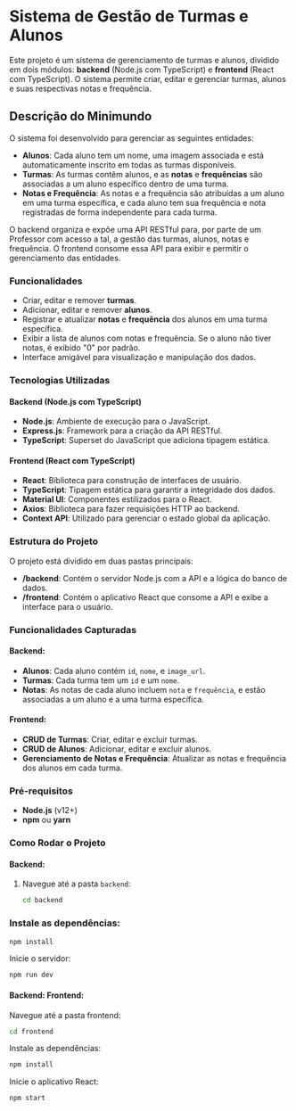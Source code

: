 # Sistema de Gestão de Turmas e Alunos

Este projeto é um sistema de gerenciamento de turmas e alunos, dividido em dois módulos: **backend** (Node.js com TypeScript) e **frontend** (React com TypeScript). O sistema permite criar, editar e gerenciar turmas, alunos e suas respectivas notas e frequência.

## Descrição do Minimundo

O sistema foi desenvolvido para gerenciar as seguintes entidades:
- **Alunos**: Cada aluno tem um nome, uma imagem associada e está automaticamente inscrito em todas as turmas disponíveis.
- **Turmas**: As turmas contêm alunos, e as **notas** e **frequências** são associadas a um aluno específico dentro de uma turma.
- **Notas e Frequência**: As notas e a frequência são atribuídas a um aluno em uma turma específica, e cada aluno tem sua frequência e nota registradas de forma independente para cada turma.

O backend organiza e expõe uma API RESTful para, por parte de um Professor com acesso a tal, a gestão das turmas, alunos, notas e frequência. O frontend consome essa API para exibir e permitir o gerenciamento das entidades.

### Funcionalidades

- Criar, editar e remover **turmas**.
- Adicionar, editar e remover **alunos**.
- Registrar e atualizar **notas** e **frequência** dos alunos em uma turma específica.
- Exibir a lista de alunos com notas e frequência. Se o aluno não tiver notas, é exibido "0" por padrão.
- Interface amigável para visualização e manipulação dos dados.

### Tecnologias Utilizadas

#### Backend (Node.js com TypeScript)
- **Node.js**: Ambiente de execução para o JavaScript.
- **Express.js**: Framework para a criação da API RESTful.
- **TypeScript**: Superset do JavaScript que adiciona tipagem estática.

#### Frontend (React com TypeScript)
- **React**: Biblioteca para construção de interfaces de usuário.
- **TypeScript**: Tipagem estática para garantir a integridade dos dados.
- **Material UI**: Componentes estilizados para o React.
- **Axios**: Biblioteca para fazer requisições HTTP ao backend.
- **Context API**: Utilizado para gerenciar o estado global da aplicação.

### Estrutura do Projeto

O projeto está dividido em duas pastas principais:
- **/backend**: Contém o servidor Node.js com a API e a lógica do banco de dados.
- **/frontend**: Contém o aplicativo React que consome a API e exibe a interface para o usuário.

### Funcionalidades Capturadas

#### Backend:
- **Alunos**: Cada aluno contém `id`, `nome`, e `image_url`.
- **Turmas**: Cada turma tem um `id` e um `nome`.
- **Notas**: As notas de cada aluno incluem `nota` e `frequência`, e estão associadas a um aluno e a uma turma específica.
  
#### Frontend:
- **CRUD de Turmas**: Criar, editar e excluir turmas.
- **CRUD de Alunos**: Adicionar, editar e excluir alunos.
- **Gerenciamento de Notas e Frequência**: Atualizar as notas e frequência dos alunos em cada turma.

### Pré-requisitos

- **Node.js** (v12+)
- **npm** ou **yarn**

### Como Rodar o Projeto

#### Backend:
1. Navegue até a pasta `backend`:
   ```bash
   cd backend
    ```

### Instale as dependências:
```bash
npm install
```

Inicie o servidor:
```bash
npm run dev
```

#### Backend: Frontend:
Navegue até a pasta frontend:
```bash
cd frontend
```
Instale as dependências:
```bash
npm install
```
Inicie o aplicativo React:
```bash
npm start
```